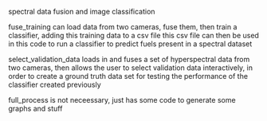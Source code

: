 spectral data fusion and image classification


fuse_training can load data from two cameras, fuse them, then train a classifier, adding this training data to a csv file
this csv file can then be used in this code to run a classifier to predict fuels present in a spectral dataset

select_validation_data loads in and fuses a set of hyperspectral data from two cameras, then allows the user to select validation data interactively, in order to create a ground truth data set for testing the performance of the classifier created previously

full_process is not neceessary, just has some code to generate some graphs and stuff
